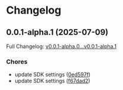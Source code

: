 # Changelog

## 0.0.1-alpha.1 (2025-07-09)

Full Changelog: [v0.0.1-alpha.0...v0.0.1-alpha.1](https://github.com/greenflash-ai/python/compare/v0.0.1-alpha.0...v0.0.1-alpha.1)

### Chores

* update SDK settings ([0ed597f](https://github.com/greenflash-ai/python/commit/0ed597fa0c193b51228497dcb5c0cd732135e1f0))
* update SDK settings ([f67dad2](https://github.com/greenflash-ai/python/commit/f67dad26f22148bfe122e939b7bc6c4bf904a7d7))
